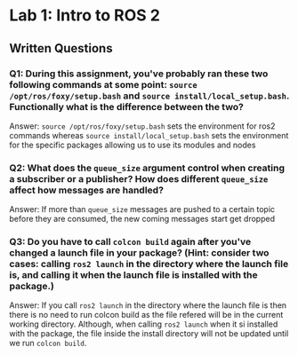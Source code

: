 # Lab 1: Intro to ROS 2

## Written Questions

### Q1: During this assignment, you've probably ran these two following commands at some point: ```source /opt/ros/foxy/setup.bash``` and ```source install/local_setup.bash```. Functionally what is the difference between the two?

Answer: `source /opt/ros/foxy/setup.bash`  sets the environment for ros2 commands whereas `source install/local_setup.bash` sets the environment for the specific packages allowing us to use its modules and nodes

### Q2: What does the ```queue_size``` argument control when creating a subscriber or a publisher? How does different ```queue_size``` affect how messages are handled?

Answer: If more than `queue_size` messages are pushed to a certain topic before they are consumed, the new coming messages start get dropped

### Q3: Do you have to call ```colcon build``` again after you've changed a launch file in your package? (Hint: consider two cases: calling ```ros2 launch``` in the directory where the launch file is, and calling it when the launch file is installed with the package.)

Answer: If you call `ros2 launch` in the directory where the launch file is then there is no need to run colcon build as the file refered will be in the current working directory. Although, when calling `ros2 launch` when it si installed with the package, the file inside the install directory will not be updated until we run `colcon build`.
